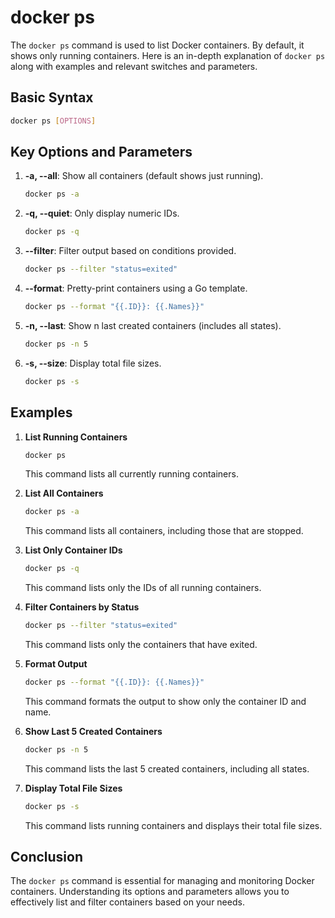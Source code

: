 # docker ps

The `docker ps` command is used to list Docker containers. By default, it shows only running containers. Here is an in-depth explanation of `docker ps` along with examples and relevant switches and parameters.

## Basic Syntax
```sh
docker ps [OPTIONS]
```

## Key Options and Parameters

1. **-a, --all**: Show all containers (default shows just running).
   ```sh
   docker ps -a
   ```

2. **-q, --quiet**: Only display numeric IDs.
   ```sh
   docker ps -q
   ```

3. **--filter**: Filter output based on conditions provided.
   ```sh
   docker ps --filter "status=exited"
   ```

4. **--format**: Pretty-print containers using a Go template.
   ```sh
   docker ps --format "{{.ID}}: {{.Names}}"
   ```

5. **-n, --last**: Show n last created containers (includes all states).
   ```sh
   docker ps -n 5
   ```

6. **-s, --size**: Display total file sizes.
   ```sh
   docker ps -s
   ```

## Examples

1. **List Running Containers**
   ```sh
   docker ps
   ```
   This command lists all currently running containers.

2. **List All Containers**
   ```sh
   docker ps -a
   ```
   This command lists all containers, including those that are stopped.

3. **List Only Container IDs**
   ```sh
   docker ps -q
   ```
   This command lists only the IDs of all running containers.

4. **Filter Containers by Status**
   ```sh
   docker ps --filter "status=exited"
   ```
   This command lists only the containers that have exited.

5. **Format Output**
   ```sh
   docker ps --format "{{.ID}}: {{.Names}}"
   ```
   This command formats the output to show only the container ID and name.

6. **Show Last 5 Created Containers**
   ```sh
   docker ps -n 5
   ```
   This command lists the last 5 created containers, including all states.

7. **Display Total File Sizes**
   ```sh
   docker ps -s
   ```
   This command lists running containers and displays their total file sizes.

## Conclusion
The `docker ps` command is essential for managing and monitoring Docker containers. Understanding its options and parameters allows you to effectively list and filter containers based on your needs.